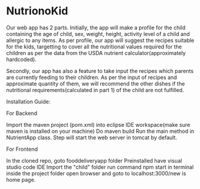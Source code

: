 # NutrionoKid

Our web app has 2 parts.
Initially, the app will make a profile for the child containing the age of child, sex, weight, height, activity level of a child and allergic to any items. As per profile, our app will suggest the recipes suitable for the kids, targetting to cover all the nutritional values required for the children as per the data from the USDA nutrient calculator(approximately hardcoded). 

Secondly, our app has also a feature to take input the recipes which parents are currently feeding to their children. As per the input of recipes and approximate quantity of them, we will recommend the other dishes if the nutritional requirements(calculated in part 1) of the child are not fulfilled.

Installation Guide:

For Backend

Import the maven project (pom.xml) into eclipse IDE workspace(make sure maven is installed on your machine)
Do maven build
Run the main method in NutrientApp class.
Step will start the web server in tomcat by default.


For Frontend

In the cloned repo, goto fooddeliveryapp folder
Preinstalled have visual studio code IDE
Import the "child" folder 
run command npm start in terminal inside the project folder
open browser and goto to localhost:3000/new is home page.
